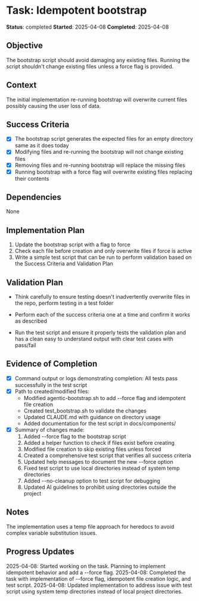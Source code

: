 # Task: Idempotent bootstrap
**Status**: completed
**Started**: 2025-04-08
**Completed**: 2025-04-08

## Objective
The bootstrap script should avoid damaging any existing files. Running the script shouldn't change existing files unless a force flag is provided.

## Context
The initial implementation re-running bootstrap will overwrite current files possibly causing the user loss of data.

## Success Criteria
- [x] The bootstrap script generates the expected files for an empty directory same as it does today
- [x] Modifying files and re-running the bootstrap will not change existing files
- [x] Removing files and re-running bootstrap will replace the missing files
- [x] Running bootstrap with a force flag will overwrite existing files replacing their contents

## Dependencies
None

## Implementation Plan
1. Update the bootstrap script with a flag to force
2. Check each file before creation and only overwrite files if force is active
3. Write a simple test script that can be run to perform validation based on the Success Criteria and Validation Plan

## Validation Plan
* Think carefully to ensure testing doesn't inadvertently overwrite files in the repo, perform testing in a test folder
- Perform each of the success criteria one at a time and confirm it works as described
* Run the test script and ensure it properly tests the validation plan and has a clean easy to understand output with clear test cases with pass/fail

## Evidence of Completion
- [x] Command output or logs demonstrating completion: All tests pass successfully in the test script
- [x] Path to created/modified files: 
  - Modified agentic-bootstrap.sh to add --force flag and idempotent file creation
  - Created test_bootstrap.sh to validate the changes
  - Updated CLAUDE.md with guidance on directory usage
  - Added documentation for the test script in docs/components/
- [x] Summary of changes made:
  1. Added --force flag to the bootstrap script
  2. Added a helper function to check if files exist before creating
  3. Modified file creation to skip existing files unless forced
  4. Created a comprehensive test script that verifies all success criteria
  5. Updated help messages to document the new --force option
  6. Fixed test script to use local directories instead of system temp directories
  7. Added --no-cleanup option to test script for debugging
  8. Updated AI guidelines to prohibit using directories outside the project

## Notes
The implementation uses a temp file approach for heredocs to avoid complex variable substitution issues.

## Progress Updates
2025-04-08: Started working on the task. Planning to implement idempotent behavior and add a --force flag.
2025-04-08: Completed the task with implementation of --force flag, idempotent file creation logic, and test script.
2025-04-08: Updated implementation to address issue with test script using system temp directories instead of local project directories.
